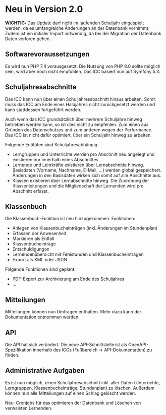 # Neu in Version 2.0

**WICHTIG:** Das Update darf nicht im laufenden Schuljahr eingespielt werden,
da es umfangreiche Änderungen an der Datenbank vornimmt. Zudem ist ein initialer
Import notwendig, da bei der Migration der Datenbank Daten verloren gehen.

## Softwarevoraussetzungen

Es wird nun PHP 7.4 vorausgesetzt. Die Nutzung von PHP 8.0 sollte möglich sein, wird aber noch nicht empfohlen. 
Das ICC basiert nun auf Symfony 5.3.

## Schuljahresabschnitte

Das ICC kann nun über einen Schuljahresabschnitt hinaus arbeiten. Somit
muss das ICC am Ende eines Halbjahres nicht zurückgesetzt werden und
kann stattdessen fortgeführt werden.

Auch wenn das ICC grundsätzlich über mehrere Schuljahre hinweg betrieben
werden kann, so ist dies nicht zu empfehlen. Zum einen aus Gründen des
Datenschutzes und zum anderen wegen der Performance. Das ICC ist nicht
dafür optimiert, über ein Schuljahr hinweg zu arbeiten.

Folgende Entitäten sind Schuljahresabhängig:
* Lerngruppen und Unterrichte werden pro Abschnitt neu angelegt und existieren nur innerhalb
  eines Abschnittes.
* Lernende und Lehrkräfte existieren über Lernabschnitte hinweg. Basisdaten (Vorname, Nachname, E-Mail, ...)
  werden global gespeichert. Änderungen in den Basisdaten wirken sich somit auf alle Abschnitte aus.
* Klassen existieren über Lernabschnitte hinweg. Die Zuordnung der Klassenleitungen und die Mitgliedschaft der Lernenden
  wird pro Abschnitt erfasst.

## Klassenbuch

Die Klassenbuch-Funktion ist neu hinzugekommen. Funktionen:

* Anlegen von Klassenbucheinträgen (inkl. Änderungen im Stundenplan)
* Erfassen der Anwesenheit
* Markieren als Entfall
* Klassenbucheinträge
* Entschuldigungen
* Lernendenübersicht mit Fehlstunden und Klassenbucheinträgen
* Export als XML oder JSON

Folgende Funktionen sind geplant:
* PDF-Export zur Archivierung am Ende des Schuljahres
* ...

## Mitteilungen

Mitteilungen können nun Umfragen enthalten. Mehr dazu kann der Dokumentation entnommen werden.

## API

Die API hat sich verändert. Die neue API-Schnittstelle ist als OpenAPI-Spezifikation innerhalb des ICCs (Fußbereich -> API-Dokumentation)
zu finden.

## Administrative Aufgaben

Es ist nun möglich, einen Schuljahresabschnitt inkl. aller Daten (Unterrichte, Lerngruppen, Klassenbucheinträge, Stundenplan) 
zu löschen. Außerdem können nun alle Mitteilungen auf einen Schlag gelöscht werden.

Neu: Cronjobs für das optimieren der Datenbank und Löschen von verwaisten Lernenden.